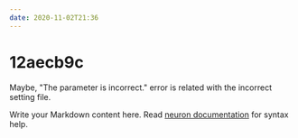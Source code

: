 ```yaml
---
date: 2020-11-02T21:36
---
```


# 12aecb9c

Maybe, "The parameter is incorrect." error is related with the incorrect setting file. 

Write your Markdown content here. Read [neuron documentation](https://neuron.zettel.page/2011404.html) for syntax help.

